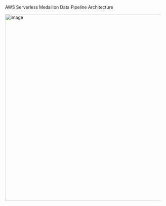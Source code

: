 AWS Serverless Medallion Data Pipeline Architecture

<img width="1256" height="602" alt="image" src="https://github.com/user-attachments/assets/9a64321c-7852-4a5e-ba56-a573cc8ff185" />

